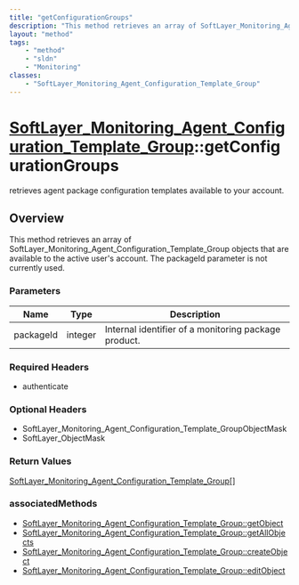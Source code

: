```yaml
---
title: "getConfigurationGroups"
description: "This method retrieves an array of SoftLayer_Monitoring_Agent_Configuration_Template_Group objects that are available to... "
layout: "method"
tags:
    - "method"
    - "sldn"
    - "Monitoring"
classes:
    - "SoftLayer_Monitoring_Agent_Configuration_Template_Group"
---
```

# [SoftLayer_Monitoring_Agent_Configuration_Template_Group](/reference/services/SoftLayer_Monitoring_Agent_Configuration_Template_Group)::getConfigurationGroups

retrieves agent package configuration templates available to your account.


## Overview 
This method retrieves an array of SoftLayer_Monitoring_Agent_Configuration_Template_Group objects that are available to the active user's account. The packageId parameter is not currently used. 

### Parameters 
|Name | Type | Description |
| --- | --- | --- |
|packageId| integer| Internal identifier of a monitoring package product.|


### Required Headers
* authenticate

### Optional Headers
* SoftLayer_Monitoring_Agent_Configuration_Template_GroupObjectMask
* SoftLayer_ObjectMask

### Return Values
<a href='/reference/datatypes/SoftLayer_Monitoring_Agent_Configuration_Template_Group'>SoftLayer_Monitoring_Agent_Configuration_Template_Group[] </a>


### associatedMethods

*  [SoftLayer_Monitoring_Agent_Configuration_Template_Group::getObject](/reference/services/SoftLayer_Monitoring_Agent_Configuration_Template_Group/getObject )
*  [SoftLayer_Monitoring_Agent_Configuration_Template_Group::getAllObjects ](/reference/services/SoftLayer_Monitoring_Agent_Configuration_Template_Group/getAllObjects  )
*  [SoftLayer_Monitoring_Agent_Configuration_Template_Group::createObject](/reference/services/SoftLayer_Monitoring_Agent_Configuration_Template_Group/createObject )
*  [SoftLayer_Monitoring_Agent_Configuration_Template_Group::editObject](/reference/services/SoftLayer_Monitoring_Agent_Configuration_Template_Group/editObject )

